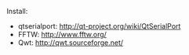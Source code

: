 Install:
* qtserialport: http://qt-project.org/wiki/QtSerialPort
* FFTW: http://www.fftw.org/
* Qwt: http://qwt.sourceforge.net/
